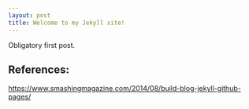 ```yaml
---
layout: post
title: Welcome to my Jekyll site!
---
```


Obligatory first post.

## References:
https://www.smashingmagazine.com/2014/08/build-blog-jekyll-github-pages/
